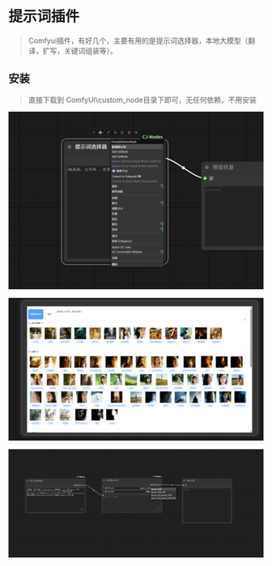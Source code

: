 # 提示词插件
> Comfyui插件，有好几个，主要有用的是提示词选择器，本地大模型（翻译，扩写，关键词组装等）。

## 安装
> 直接下载到 ComfyUI\custom_node目录下即可，无任何依赖，不用安装

![示例图片](doc/1.png)

![示例图片](doc/2.png)

![示例图片](doc/3.png)
